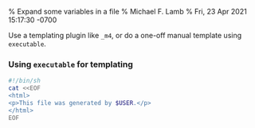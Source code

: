% Expand some variables in a file
% Michael F. Lamb
% Fri, 23 Apr 2021 15:17:30 -0700

Use a templating plugin like `_m4`, or do a one-off manual template using `executable`.

### Using `executable` for templating

```sh
#!/bin/sh
cat <<EOF
<html>
<p>This file was generated by $USER.</p>
</html>
EOF
```
